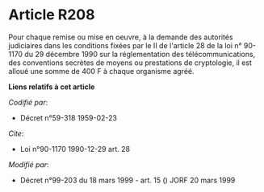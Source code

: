 # Article R208

Pour chaque remise ou mise en oeuvre, à la demande des autorités judiciaires dans les conditions fixées par le II de
l'article 28 de la loi n° 90-1170 du 29 décembre 1990 sur la réglementation des télécommunications, des conventions secrètes
de moyens ou prestations de cryptologie, il est alloué une somme de 400 F à chaque organisme agréé.

**Liens relatifs à cet article**

_Codifié par_:

  - Décret n°59-318 1959-02-23

_Cite_:

  - Loi n°90-1170 1990-12-29 art. 28

_Modifié par_:

  - Décret n°99-203 du 18 mars 1999 - art. 15 () JORF 20 mars 1999

